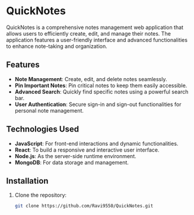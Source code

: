 # QuickNotes

QuickNotes is a comprehensive notes management web application that allows users to efficiently create, edit, and manage their notes. The application features a user-friendly interface and advanced functionalities to enhance note-taking and organization.

## Features

- **Note Management**: Create, edit, and delete notes seamlessly.
- **Pin Important Notes**: Pin critical notes to keep them easily accessible.
- **Advanced Search**: Quickly find specific notes using a powerful search bar.
- **User Authentication**: Secure sign-in and sign-out functionalities for personal note management.

## Technologies Used

- **JavaScript**: For front-end interactions and dynamic functionalities.
- **React**: To build a responsive and interactive user interface.
- **Node.js**: As the server-side runtime environment.
- **MongoDB**: For data storage and management.

## Installation

1. Clone the repository:
   ```bash
   git clone https://github.com/Ravi9550/QuickNotes.git
